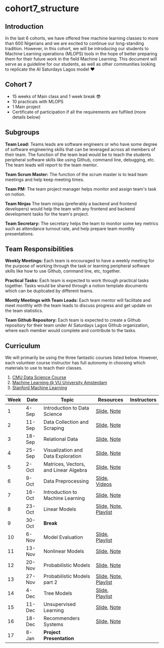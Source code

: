 # cohort7_structure

## Introduction
In the last 6 cohorts, we have offered free machine learning classes to more than 600 Nigerians and we are excited to continue our long-standing tradition. However, in this cohort, we will be introducing our students to Machine Learning operations (MLOPS) tools in the hope of better preparing them for their future work in the field Machine Learning. This document will serve as a guideline for our students, as well as other communities looking to replicate the AI Saturdays Lagos model ❤️

## Cohort 7
- 15 weeks of Main class and 1 week break 😎
- 10 practicals with MLOPS
- 1 Main project
- Certificate of participation if all the requirements are fulfiled (more details below)
## Subgroups
**Team Lead:** Teams leads are software engineers or who have some degree of software engineering skills that can be leveraged across all members of their team. The function of the team lead would be to teach the students peripheral software skills like using Github, command line, debugging, etc. The team leads will report to the team mentor.

**Team Scrum Master:** The function of the scrum master is to lead team meetings and help keep meeting times.

**Team PM:** The team project manager helps monitor and assign team's task on notion.

**Team Ninjas** The team ninjas (preferably a backend and frontend developers) would help the team with any frontend and backend development tasks for the team's project.

**Team Secretary:** The secretary helps the team to monitor some key metrics such as attendance turnout rate, and help prepare team monthly presentations.


## Team Responsibilities
**Weekly Meetings:** Each team is encouraged to have a weekly meeting for the purpose of working through the task or learning peripheral software skills like how to use Github, command line, etc, together. 

**Practical Tasks:** Each team is expected to work through practical tasks together. Tasks would be shared through a notion template documents which can be duplicated by different teams.

**Montly Meetings with Team Leads:** Each team mentor will facilitate and meet monthly with the team leads to discuss progress and get update on the team statistics. 

**Team Github Repository:** Each team is expected to create a Github repository for their team under AI Saturdays Lagos Github organization, where each member would complete and contribute to the tasks.

## Curriculum
We will primarily be using the three fantastic courses listed below. However, each volunteer course instructor has full autonomy in choosing which materials to use to teach their classes.

1. [CMU Data Science Course](http://www.datasciencecourse.org/lectures/) 
2. [Machine Learning @ VU University Amsterdam](https://mlvu.github.io/)
3. [Stanford Machine Learning](http://cs229.stanford.edu/syllabus-spring2021.html)

Week |Date |  Topic | Resources | Instructors
|---|---| ---| --- | --|
1| 4-Sep |  Introduction to Data Science | [Slide](http://www.datasciencecourse.org/slides/intro.pdf), [Note](http://www.datasciencecourse.org/notes/intro/) |
2 |11-Sep | Data Collection and Scraping | [Slide](http://www.datasciencecourse.org/slides/data_collection.pdf), [Note](http://www.datasciencecourse.org/notes/data_collection/) | 
3 |18-Sep | Relational Data | [Slide](http://www.datasciencecourse.org/slides/relational_data.pdf), [Note](http://www.datasciencecourse.org/notes/relational_data/) | 
4 |25-Sep | Visualization and Data Exploration | [Slide](http://www.datasciencecourse.org/slides/visualization.pdf), [Note](http://www.datasciencecourse.org/notes/visualization/) | 
5 |2-Oct | Matrices, Vectors, and Linear Algebra | [Slide](http://www.datasciencecourse.org/slides/matrices.pdf), [Note](http://www.datasciencecourse.org/notes/matrices/) | 
6 |9-Oct | Data Preprocessing | [Slide](https://mlvu.github.io/lectures/22.Methodology2.annotated.pdf), [Videos](https://www.youtube.com/playlist?list=PLCof9EqayQgsJDHLYb0dxn5xr2-pjmV08) |
7 |16-Oct | Introduction to Machine Learning | [Slide](http://www.datasciencecourse.org/slides/ml_intro.pdf), [Note](http://www.datasciencecourse.org/notes/ml_intro/) |
8 |23-Oct | Linear Models | [Slide](http://www.datasciencecourse.org/slides/linear_classification.pdf), [Note](http://www.datasciencecourse.org/notes/linear_classification/), [Playlist](https://www.youtube.com/playlist?list=PLCof9EqayQguePOyoKenR5LWOlCWCkCsM)|
9 |30-Oct | **Break** 
10 |6-Nov | Model Evaluation | [Slide](https://mlvu.github.io/lectures/21.Methodology1.annotated.pdf), [Playlist](https://www.youtube.com/playlist?list=PLCof9EqayQgt6iSJnt8ABPhMNiU2hmZiK) |
11 | 13-Nov | Nonlinear Models | [Slide](http://www.datasciencecourse.org/slides/nonlinear_modeling.pdf), [Note](http://www.datasciencecourse.org/notes/nonlinear_modeling/) |
12 | 20-Nov | Probabilistic Models | [Slide](http://www.datasciencecourse.org/slides/probability.pdf), [Note](http://www.datasciencecourse.org/notes/probability/) |
13 | 27-Nov | Probabilistic Models part 2 | [Slide](http://www.datasciencecourse.org/slides/mle.pdf), [Note](http://www.datasciencecourse.org/notes/mle/), [Playlist](https://www.youtube.com/playlist?list=PLCof9EqayQgs6gGKPUDURn6aoV6gCIUPa) |
14 | 4-Dec | Tree Models | [Slide](http://www.datasciencecourse.org/slides/decision_trees.pdf), [Playlist](https://www.youtube.com/playlist?list=PLCof9EqayQgv5bPKEn7F1AEMyojCgTibW) |
15 | 11-Dec | Unsupervised Learning  | [Slide](http://www.datasciencecourse.org/slides/unsupervised.pdf), [Note](http://www.datasciencecourse.org/notes/unsupervised/) |
16 | 18-Dec | Recommenders Systems | [Slide](http://www.datasciencecourse.org/slides/recommender.pdf), [Note](http://www.datasciencecourse.org/notes/recommender/) |
|17|8-Jan|**Project Presentation**





